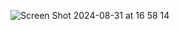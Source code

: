 ![Screen Shot 2024-08-31 at 16 58 14](https://github.com/user-attachments/assets/4ad54fcf-f641-4309-bcab-fddf4e06673b)
